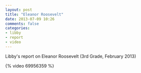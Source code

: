 ```yaml
---
layout: post
title: "Eleanor Roosevelt"
date: 2013-07-09 10:26
comments: false
categories: 
- libby
- report
- video
---
```

Libby's report on Eleanor Roosevelt (3rd Grade, February 2013)

{% video 69956359 %}
